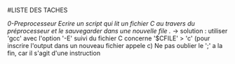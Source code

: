 #LISTE DES TACHES 

*0-Preprocesseur Ecrire un script qui lit un fichier C au travers du préprocesseur et le sauvegarder dans une nouvelle file .*
-> solution : utiliser 'gcc' avec l'option '-E' suivi du fichier C concerne '$CFILE' > 'c' (pour inscrire l'output dans un nouveau fichier appele c)
Ne pas oublier le ';' a la fin, car il s'agit d'une instruction


